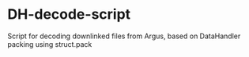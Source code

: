 # DH-decode-script
Script for decoding downlinked files from Argus, based on DataHandler packing using struct.pack
